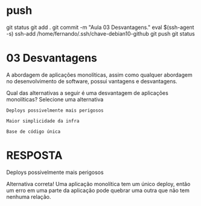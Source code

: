 
# ############################################################################################################
# ############################################################################################################
# ############################################################################################################
# ############################################################################################################
# ############################################################################################################
# push

git status
git add .
git commit -m "Aula 03 Desvantagens."
eval $(ssh-agent -s)
ssh-add /home/fernando/.ssh/chave-debian10-github
git push
git status




# ############################################################################################################
# ############################################################################################################
# ############################################################################################################
# ############################################################################################################
# ############################################################################################################
# 03 Desvantagens

A abordagem de aplicações monolíticas, assim como qualquer abordagem no desenvolvimento de software, possui vantagens e desvantagens.

Qual das alternativas a seguir é uma desvantagem de aplicações monolíticas?
Selecione uma alternativa

    Deploys possivelmente mais perigosos

    Maior simplicidade da infra

    Base de código única







# ############################################################################################################
# ############################################################################################################
# ############################################################################################################
# ############################################################################################################
# ############################################################################################################
# RESPOSTA


Deploys possivelmente mais perigosos

Alternativa correta! Uma aplicação monolítica tem um único deploy, então um erro em uma parte da aplicação pode quebrar uma outra que não tem nenhuma relação.